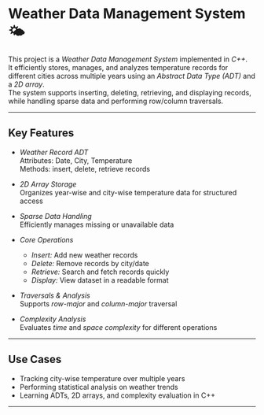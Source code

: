 # Weather Data Management System 🌤

This project is a *Weather Data Management System* implemented in *C++*.  
It efficiently stores, manages, and analyzes temperature records for different cities across multiple years using an *Abstract Data Type (ADT)* and a *2D array*.  
The system supports inserting, deleting, retrieving, and displaying records, while handling sparse data and performing row/column traversals.

---

## Key Features

- *Weather Record ADT*  
  Attributes: Date, City, Temperature  
  Methods: insert, delete, retrieve records

- *2D Array Storage*  
  Organizes year-wise and city-wise temperature data for structured access

- *Sparse Data Handling*  
  Efficiently manages missing or unavailable data

- *Core Operations*  
  - *Insert:* Add new weather records  
  - *Delete:* Remove records by city/date  
  - *Retrieve:* Search and fetch records quickly  
  - *Display:* View dataset in a readable format  

- *Traversals & Analysis*  
  Supports *row-major* and *column-major* traversal

- *Complexity Analysis*  
  Evaluates *time* and *space complexity* for different operations

---

## Use Cases

- Tracking city-wise temperature over multiple years  
- Performing statistical analysis on weather trends  
- Learning ADTs, 2D arrays, and complexity evaluation in C++

---
